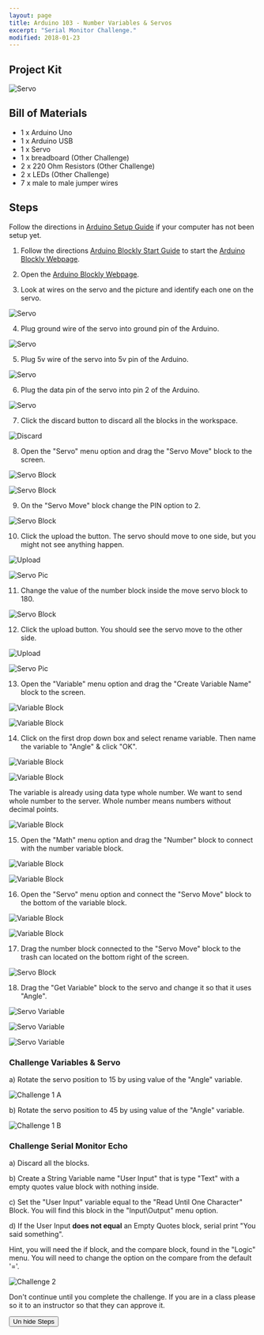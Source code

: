 ```yaml
---
layout: page
title: Arduino 103 - Number Variables & Servos
excerpt: "Serial Monitor Challenge."
modified: 2018-01-23
---
```


## Project Kit

![Servo](/images/arduino-block/lesson-3/kit.jpg) 

## Bill of Materials

- 1 x Arduino Uno
- 1 x Arduino USB
- 1 x Servo
- 1 x breadboard (Other Challenge)
- 2 x 220 Ohm Resistors (Other Challenge)
- 2 x LEDs (Other Challenge)
- 7 x male to male jumper wires 

## Steps

Follow the directions in [Arduino Setup Guide](/arduino-setup) if your computer has not been setup yet.  

1) Follow the directions [Arduino Blockly Start Guide](/arduino-blockly-start) to start the [Arduino Blockly Webpage](http://localhost:3000).
 
2) Open the [Arduino Blockly Webpage](http://localhost:3000).

3) Look at wires on the servo and the picture and identify each one on the servo.

![Servo](/images/arduino-block/lesson-3/step3.jpg) 

4) Plug ground wire of the servo into ground pin of the Arduino.

![Servo](/images/arduino-block/lesson-3/step4.jpg) 

5) Plug 5v wire of the servo into 5v pin of the Arduino.

![Servo](/images/arduino-block/lesson-3/step5.jpg) 

6) Plug the data pin of the servo into pin 2 of the Arduino.

![Servo](/images/arduino-block/lesson-3/step6.jpg) 

7) Click the discard button to discard all the blocks in the workspace.

![Discard](/images/arduino-block/lesson-3/step7.png) 

8) Open the "Servo" menu option and drag the "Servo Move" block to the screen.

![Servo Block](/images/arduino-block/lesson-3/step8a.png) 

![Servo Block](/images/arduino-block/lesson-3/step8b.png) 

9) On the "Servo Move" block change the PIN option to 2.

![Servo Block](/images/arduino-block/lesson-3/step9.png) 

10) Click the upload the button.  The servo should move to one side, but you might not see anything happen.

![Upload](/images/arduino-block/lesson-3/step10a.png) 

![Servo Pic](/images/arduino-block/lesson-3/step10b.jpg) 

11) Change the value of the number block inside the move servo block to 180.

![Servo Block](/images/arduino-block/lesson-3/step11.png) 

12) Click the upload button.  You should see the servo move to the other side.

![Upload](/images/arduino-block/lesson-3/step12a.png) 

![Servo Pic](/images/arduino-block/lesson-3/step12b.jpg) 

13) Open the "Variable" menu option and drag the "Create Variable Name" block to the screen.

![Variable Block](/images/arduino-block/lesson-3/step13a.png) 

![Variable Block](/images/arduino-block/lesson-3/step13b.png) 

14) Click on the first drop down box and select rename variable.  Then name the variable to "Angle" & click "OK".

![Variable Block](/images/arduino-block/lesson-3/step14a.png) 

![Variable Block](/images/arduino-block/lesson-3/step14b.png) 

The variable is already using data type whole number.  We want to send whole number to the server.  Whole number means numbers without decimal points.

![Variable Block](/images/arduino-block/lesson-3/number_variable_block.png) 

15) Open the "Math" menu option and drag the "Number" block to connect with the number variable block.

![Variable Block](/images/arduino-block/lesson-3/step15a.png) 

![Variable Block](/images/arduino-block/lesson-3/step15b.png) 

16) Open the "Servo" menu option and connect the "Servo Move" block to the bottom of the variable block.
 
![Variable Block](/images/arduino-block/lesson-3/step16a.png) 
 
![Variable Block](/images/arduino-block/lesson-3/step16b.png) 

17) Drag the number block connected to the "Servo Move" block to the trash can located on the bottom right of the screen.

![Servo Block](/images/arduino-block/lesson-3/step17.png) 

18) Drag the "Get Variable" block to the servo and change it so that it uses "Angle".

![Servo Variable](/images/arduino-block/lesson-3/step18a.png) 

![Servo Variable](/images/arduino-block/lesson-3/step18b.png) 

![Servo Variable](/images/arduino-block/lesson-3/step18c.png) 

### Challenge Variables & Servo

a) Rotate the servo position to 15 by using value of the "Angle" variable.

![Challenge 1 A](/images/arduino-block/lesson-3/challenge-1-a.jpg) 

b) Rotate the servo position to 45 by using value of the "Angle" variable.

![Challenge 1 B](/images/arduino-block/lesson-3/challenge-1-b.jpg) 

### Challenge Serial Monitor Echo

a) Discard all the blocks.

b) Create a String Variable name "User Input" that is type "Text" with a empty quotes value block with nothing inside.

c) Set the "User Input" variable equal to the "Read Until One Character" Block.  You will find this block in the "Input\Output" menu option.

d) If the User Input **does not equal** an Empty Quotes block, serial print "You said something".  

Hint, you will need the if block, and the compare block, found in the "Logic" menu.  You will need to change the option on the compare from the default '='.

![Challenge 2](/images/arduino-block/lesson-3/challenge-2.png) 

Don't continue until you complete the challenge.  If you are in a class please so it to an instructor so that they can approve it.

<button type="button" onclick="document.querySelector('#hide-steps').style.display = 'block';">Un hide Steps</button>

<div id="hide-steps" style="display: none;">

<p>20) Delete the "Serial Print" block inside the "IF" block.</p> 
<p><img src="/images/arduino-block/lesson-3/step20.png" /></p>

<p>21) Create a variable inside the "IF" block named "Angle".  The type of variable is a number.</p> 
<p><img src="/images/arduino-block/lesson-3/step21a.png" /></p>
<p><img src="/images/arduino-block/lesson-3/step21b.png" /></p>
<p><img src="/images/arduino-block/lesson-3/step21c.png" /></p>

<p>22) Open the "Math" menu connect the "String to Whole Number" block to the "Angle" variable.</p> 
<p><img src="/images/arduino-block/lesson-3/step22a.png" /></p>
<p><img src="/images/arduino-block/lesson-3/step22b.png" /></p>

<p>23) Connect the "Get Variable" block to the "String to Whole Number".  Be sure to set it to use the "User Input" variable.</p>

<p><img src="/images/arduino-block/lesson-3/step23a.png" /></p>
<p><img src="/images/arduino-block/lesson-3/step23b.png" /></p>

<p>24) Open the "Servo" menu and take the "Servo Move" block to the bottom of the "IF" Block Do Section.</p>
<p><img src="/images/arduino-block/lesson-3/step24a.png" /></p>
<p><img src="/images/arduino-block/lesson-3/step24b.png" /></p>

<p>25) Change the PIN dropdown to 2.<p>
<p><img src="/images/arduino-block/lesson-3/step25.png" /></p>

<p>26) Take the number block attached to the Servo Move block and throw it into the trash.</p>
<p><img src="/images/arduino-block/lesson-3/step26.png" /></p>

<p>27) Drag the "Get Variable" block to the "Servo Move" block and have it use the "Angle" Variable</p>
<p><img src="/images/arduino-block/lesson-3/step27a.png" /></p>
<p><img src="/images/arduino-block/lesson-3/step27b.png" /></p>

<p>28) Upload the code.<p>
<p><img src="/images/arduino-block/lesson-3/step28.png" /></p>

<p>29) Open the "Serial Monitor" and type in '75\|' into the input box and click send</p>
<p><img src="/images/arduino-block/lesson-3/step29a.png" /></p>
<p><img src="/images/arduino-block/lesson-3/step29b.png" /></p>
<p><img src="/images/arduino-block/lesson-3/step29c.gif" /></p>

<h3>Other Challenges</h3>

<ul>
    <li>Write some code that will light up an LED if the angle number is greater than 100.</li>
    <li>Write some code that will light up an LED if the angle number is less than 30.</li>
    <li>Just have fun and do what you want to do. :)</li>
</ul>


<h3>Quick Review</h3>

<ul>
    <li>Blocks inside an IF block execute the  blocks inside them if what is connected to it is true.</li>
    <li>You can turn a String variable into a number nariable using the "String to Number Block".</li>
    <li>You can change the value of a variable but not the type of data the variable will store.</li>
    <li>The Serial Monitor allows your computer to communicate with the Arduino</li>
    <li>The Servo Motors are controlled by passing a number value into a "Servo Move" block.</li>
</ul>